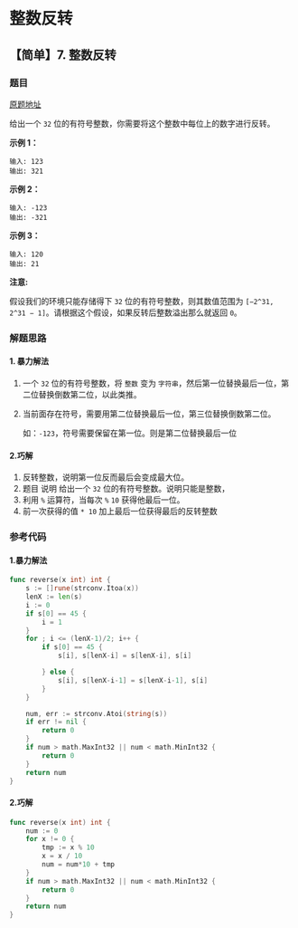 # 整数反转


<!--more-->


## 【简单】7. 整数反转

### 题目

[原题地址](https://leetcode-cn.com/problems/reverse-integer/)

给出一个 `32` 位的有符号整数，你需要将这个整数中每位上的数字进行反转。

**示例 1：**

```text
输入: 123
输出: 321
```

**示例 2：**

```text
输入: -123
输出: -321
```

**示例 3：**

```text
输入: 120
输出: 21
```

**注意:**

假设我们的环境只能存储得下 `32` 位的有符号整数，则其数值范围为 `[−2^31, 2^31 − 1]`。请根据这个假设，如果反转后整数溢出那么就返回 `0`。

### 解题思路

#### 1. 暴力解法

1. 一个 `32` 位的有符号整数，将 `整数` 变为 `字符串`，然后第一位替换最后一位，第二位替换倒数第二位，以此类推。
2. 当前面存在符号，需要用第二位替换最后一位，第三位替换倒数第二位。

   如：`-123`，符号需要保留在第一位。则是第二位替换最后一位

#### 2.巧解

1. 反转整数，说明第一位反而最后会变成最大位。
2. 题目 说明 给出一个 `32` 位的有符号整数。说明只能是整数，
3. 利用 `%` 运算符，当每次 `%` `10` 获得他最后一位。
4. 前一次获得的值 `* 10` 加上最后一位获得最后的反转整数

### 参考代码

#### 1.暴力解法

```go
func reverse(x int) int {
    s := []rune(strconv.Itoa(x))
    lenX := len(s)
    i := 0
    if s[0] == 45 {
        i = 1
    }
    for ; i <= (lenX-1)/2; i++ {
        if s[0] == 45 {
            s[i], s[lenX-i] = s[lenX-i], s[i]

        } else {
            s[i], s[lenX-i-1] = s[lenX-i-1], s[i]
        }
    }

    num, err := strconv.Atoi(string(s))
    if err != nil {
        return 0
    }
    if num > math.MaxInt32 || num < math.MinInt32 {
        return 0
    }
    return num
}
```

#### 2.巧解

```go
func reverse(x int) int {
    num := 0
    for x != 0 {
        tmp := x % 10
        x = x / 10
        num = num*10 + tmp
    }
    if num > math.MaxInt32 || num < math.MinInt32 {
        return 0
    }
    return num
}
```

